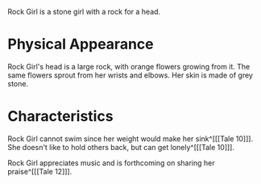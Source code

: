 Rock Girl is a stone girl with a rock for a head.

# Physical Appearance
Rock Girl's head is a large rock, with orange flowers growing from it. The same flowers sprout from her wrists and elbows. Her skin is made of grey stone.

# Characteristics
Rock Girl cannot swim since her weight would make her sink^[[[Tale 10]]]. She doesn't like to hold others back, but can get lonely^[[[Tale 10]]].

Rock Girl appreciates music and is forthcoming on sharing her praise^[[[Tale 12]]].